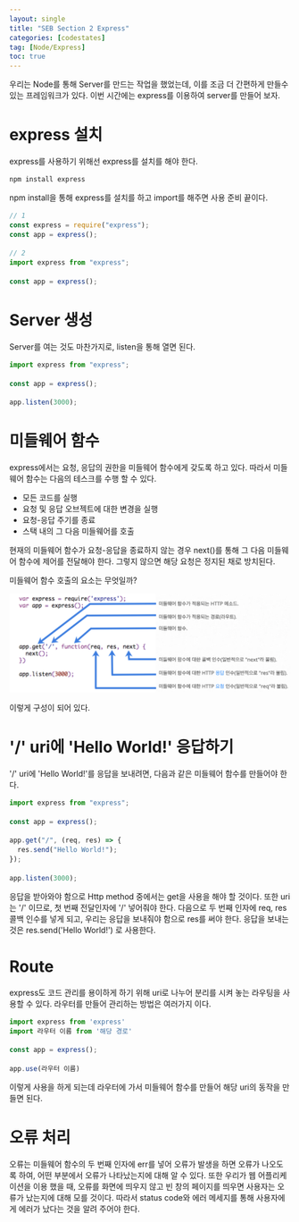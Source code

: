 ```yaml
---
layout: single
title: "SEB Section 2 Express"
categories: [codestates]
tag: [Node/Express]
toc: true
---
```


우리는 Node를 통해 Server를 만드는 작업을 했었는데, 이를 조금 더 간편하게 만들수 있는 프레임워크가 있다. 이번 시간에는 express를 이용하여 server를 만들어 보자.

# express 설치

express를 사용하기 위해선 express를 설치를 해야 한다.

```js
npm install express
```

npm install을 통해 express를 설치를 하고 import를 해주면 사용 준비 끝이다.

```js
// 1
const express = require("express");
const app = express();

// 2
import express from "express";

const app = express();
```

# Server 생성

Server를 여는 것도 마찬가지로, listen을 통해 열면 된다.

```js
import express from "express";

const app = express();

app.listen(3000);
```

# 미들웨어 함수

express에서는 요청, 응답의 권한을 미들웨어 함수에게 갖도록 하고 있다. 따라서 미들웨어 함수는 다음의 테스크를 수행 할 수 있다.

- 모든 코드를 실행
- 요청 및 응답 오브젝트에 대한 변경을 실행
- 요청-응답 주기를 종료
- 스택 내의 그 다음 미들웨어를 호출

현재의 미들웨어 함수가 요청-응답을 종료하지 않는 경우 next()를 통해 그 다음 미들웨어 함수에 제어를 전달해야 한다. 그렇지 않으면 해당 요청은 정지된 채로 방치된다.

미들웨어 함수 호출의 요소는 무엇일까?

<img src="/assets/images/middleware.png">

이렇게 구성이 되어 있다.

# '/' uri에 'Hello World!' 응답하기

'/' uri에 'Hello World!'를 응답을 보내려면, 다음과 같은 미들웨어 함수를 만들어야 한다.

```js
import express from "express";

const app = express();

app.get("/", (req, res) => {
  res.send("Hello World!");
});

app.listen(3000);
```

응답을 받아와야 함으로 Http method 중에서는 get을 사용을 해야 할 것이다. 또한 uri는 '/' 이므로, 첫 번째 전달인자에 '/' 넣어줘야 한다.
다음으로 두 번째 인자에 req, res 콜백 인수를 넣게 되고, 우리는 응답을 보내줘야 함으로 res를 써야 한다. 응답을 보내는 것은 res.send('Hello World!') 로 사용한다.

# Route

express도 코드 관리를 용이하게 하기 위해 uri로 나누어 분리를 시켜 놓는 라우팅을 사용할 수 있다. 라우터를 만들어 관리하는 방법은 여러가지 이다.

```js
import express from 'express'
import 라우터 이름 from '해당 경로'

const app = express();

app.use(라우터 이름)
```

이렇게 사용을 하게 되는데 라우터에 가서 미들웨어 함수를 만들어 해당 uri의 동작을 만들면 된다.

# 오류 처리

오류는 미들웨어 함수의 두 번째 인자에 err를 넣어 오류가 발생을 하면 오류가 나오도록 하여, 어떤 부분에서 오류가 나타났는지에 대해 알 수 있다. 또한 우리가 웹 어플리케이션을 이용 했을 때, 오류를 화면에 띄우지 않고 빈 창의 페이지를 띄우면 사용자는 오류가 났는지에 대해 모를 것이다. 따라서 status code와 에러 메세지를 통해 사용자에게 에러가 났다는 것을 알려 주어야 한다.

